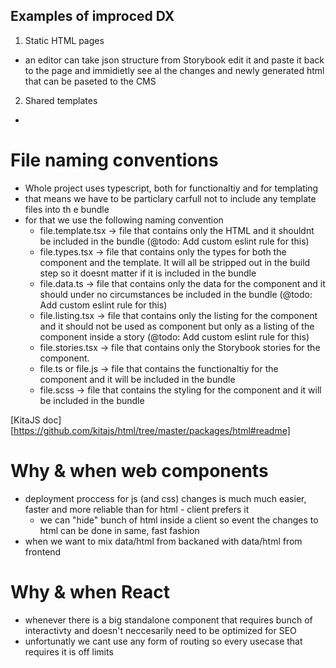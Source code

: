 ## Examples of improced DX

1. Static HTML pages

-   an editor can take json structure from Storybook edit it and paste it back to the page and immidietly see al the changes and newly generated html that can be paseted to the CMS

2. Shared templates

-

# File naming conventions

-   Whole project uses typescript, both for functionaltiy and for templating
-   that means we have to be particlary carfull not to include any template files into th e bundle
-   for that we use the following naming convention
    -   file.template.tsx -> file that contains only the HTML and it shouldnt be included in the bundle (@todo: Add custom eslint rule for this)
    -   file.types.tsx -> file that contains only the types for both the component and the template. It will all be stripped out in the build step so it doesnt matter if it is included in the bundle
    -   file.data.ts -> file that contains only the data for the component and it should under no circumstances be included in the bundle (@todo: Add custom eslint rule for this)
    -   file.listing.tsx -> file that contains only the listing for the component and it should not be used as component but only as a listing of the component inside a story (@todo: Add custom eslint rule for this)
    -   file.stories.tsx -> file that contains only the Storybook stories for the component.
    -   file.ts or file.js -> file that contains the functionaltiy for the component and it will be included in the bundle
    -   file.scss -> file that contains the styling for the component and it will be included in the bundle

[KitaJS doc][https://github.com/kitajs/html/tree/master/packages/html#readme]

# Why & when web components

-   deployment proccess for js (and css) changes is much much easier, faster and more reliable than for html - client prefers it
    -   we can "hide" bunch of html inside a client so event the changes to html can be done in same, fast fashion
-   when we want to mix data/html from backaned with data/html from frontend

# Why & when React

-   whenever there is a big standalone component that requires bunch of interactivty and doesn't neccesarily need to be optimized for SEO
-   unfortunatly we cant use any form of routing so every usecase that requires it is off limits
